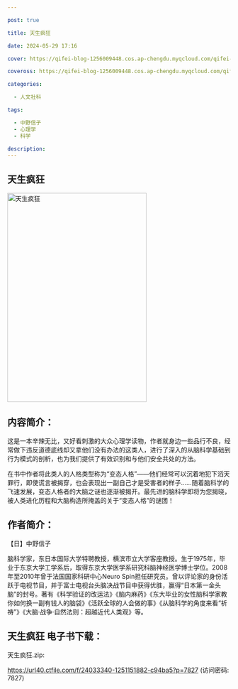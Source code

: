 ```yaml
---

post: true

title: 天生疯狂

date: 2024-05-29 17:16

cover: https://qifei-blog-1256009448.cos.ap-chengdu.myqcloud.com/qifei-blog/653d1a57c458853aef9c5a56.jpg

coveross: https://qifei-blog-1256009448.cos.ap-chengdu.myqcloud.com/qifei-blog/653d1a57c458853aef9c5a56.jpg

categories:

  - 人文社科

tags:

  - 中野信子
  - 心理学
  - 科学

description:
---
```


## 天生疯狂
<img alt="天生疯狂 " class="aligncenter loading" data-was-processed="true" decoding="async" fetchpriority="high" height="471" src="https://qifei-blog-1256009448.cos.ap-chengdu.myqcloud.com/qifei-blog/653d1a57c458853aef9c5a56.jpg " style="cursor: zoom-in;" width="314"/>

## 内容简介：

这是一本辛辣无比，又好看刺激的大众心理学读物，作者就身边一些品行不良，经常做下违反道德底线却又拿他们没有办法的这类人，进行了深入的从脑科学基础到行为模式的剖析，也为我们提供了有效识别和与他们安全共处的方法。

在书中作者将此类人的人格类型称为“变态人格”——他们经常可以沉着地犯下滔天罪行，即使谎言被揭穿，也会表现出一副自己才是受害者的样子……随着脑科学的飞速发展，变态人格者的大脑之谜也逐渐被揭开。最先进的脑科学即将为您揭晓，被人类进化历程和大脑构造所掩盖的关于“变态人格”的谜团！

## 作者简介：

【日】中野信子

脑科学家，东日本国际大学特聘教授，横滨市立大学客座教授。生于1975年，毕业于东京大学工学系后，取得东京大学医学系研究科脑神经医学博士学位。2008年至2010年曾于法国国家科研中心Neuro Spin担任研究员。曾以评论家的身份活跃于电视节目，并于富士电视台头脑决战节目中获得优胜，赢得“日本第一金头脑”的封号。著有《科学验证的改运法》《脑内麻药》《东大毕业的女性脑科学家教你如何换一副有钱人的脑袋》《活跃全球的人会做的事》《从脑科学的角度来看“祈祷”》《大脑·战争·自然法则：超越近代人类观》等。

## 天生疯狂 电子书下载：

天生疯狂.zip: 

https://url40.ctfile.com/f/24033340-1251151882-c94ba5?p=7827 (访问密码: 7827)
